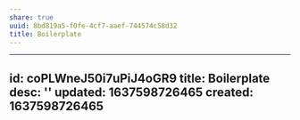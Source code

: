```yaml
---
share: true
uuid: 8bd819a5-f0fe-4cf7-aaef-744574c58d32
title: Boilerplate
---
```

---
id: coPLWneJ50i7uPiJ4oGR9
title: Boilerplate
desc: ''
updated: 1637598726465
created: 1637598726465
---